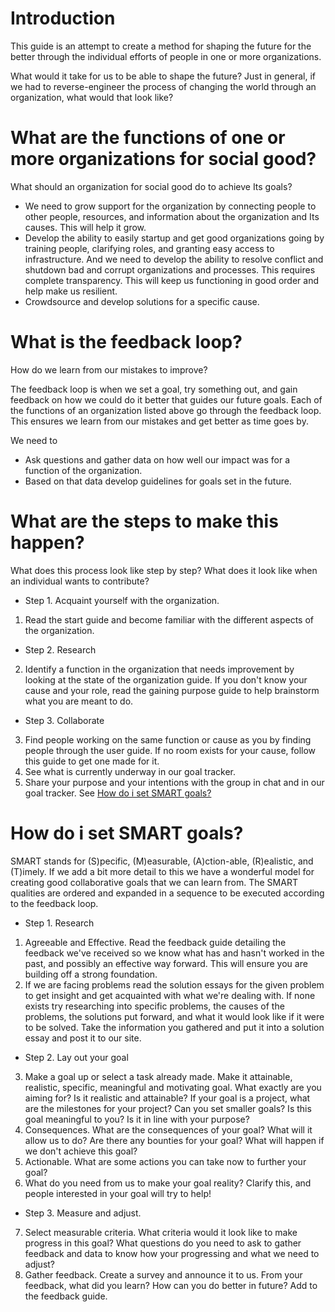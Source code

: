 # Introduction

This guide is an attempt to create a method for shaping the future for the better through the individual efforts of people in one or more organizations.

What would it take for us to be able to shape the future? Just in general, if we had to reverse-engineer the process of changing the world through an organization, what would that look like?

# What are the functions of one or more organizations for social good?

What should an organization for social good do to achieve Its goals?

- We need to grow support for the organization by connecting people to other people, resources, and information about the organization and Its causes. This will help it grow.
- Develop the ability to easily startup and get good organizations going by training people, clarifying roles, and granting easy access to infrastructure. And we need to develop the ability to resolve conflict and shutdown bad and corrupt organizations and processes. This requires complete transparency. This will keep us functioning in good order and help make us resilient.
- Crowdsource and develop solutions for a specific cause.

# What is the feedback loop?

How do we learn from our mistakes to improve?

The feedback loop is when we set a goal, try something out, and gain feedback on how we could do it better that guides our future goals. Each of the functions of an organization listed above go through the feedback loop. This ensures we learn from our mistakes and get better as time goes by.

We need to
- Ask questions and gather data on how well our impact was for a function of the organization.
- Based on that data develop guidelines for goals set in the future.

# What are the steps to make this happen?

What does this process look like step by step? What does it look like when an individual wants to contribute?

- Step 1. Acquaint yourself with the organization.
1. Read the start guide and become familiar with the different aspects of the organization.
- Step 2. Research
2. Identify a function in the organization that needs improvement by looking at the state of the organization guide. If you don't know your cause and your role, read the gaining purpose guide to help brainstorm what you are meant to do.
- Step 3. Collaborate
3. Find people working on the same function or cause as you by finding people through the user guide. If no room exists for your cause, follow this guide to get one made for it.
4. See what is currently underway in our goal tracker.
5. Share your purpose and your intentions with the group in chat and in our goal tracker. See [How do i set SMART goals?](#how-do-i-set-smart-goals?)


# How do i set SMART goals?

SMART stands for (S)pecific, (M)easurable, (A)ction-able, (R)ealistic, and (T)imely. If we add a bit more detail to this we have a wonderful model for creating good collaborative goals that we can learn from. The SMART qualities are ordered and expanded in a sequence to be executed according to the feedback loop.

- Step 1. Research
1. Agreeable and Effective. Read the feedback guide detailing the feedback we've received so we know what has and hasn't worked in the past, and possibly an effective way forward. This will ensure you are building off a strong foundation.
2. If we are facing problems read the solution essays for the given problem to get insight and get acquainted with what we're dealing with. If none exists try researching into specific problems, the causes of the problems, the solutions put forward, and what it would look like if it were to be solved. Take the information you gathered and put it into a solution essay and post it to our site.
- Step 2. Lay out your goal
3. Make a goal up or select a task already made. Make it attainable, realistic, specific, meaningful and motivating goal. What exactly are you aiming for? Is it realistic and attainable? If your goal is a project, what are the milestones for your project? Can you set smaller goals? Is this goal meaningful to you? Is it in line with your purpose?
4. Consequences. What are the consequences of your goal? What will it allow us to do? Are there any bounties for your goal? What will happen if we don't achieve this goal?
5. Actionable. What are some actions you can take now to further your goal?
6. What do you need from us to make your goal reality? Clarify this, and people interested in your goal will try to help!
- Step 3. Measure and adjust.
7. Select measurable criteria. What criteria would it look like to make progress in this goal? What questions do you need to ask to gather feedback and data to know how your progressing and what we need to adjust?
8. Gather feedback. Create a survey and announce it to us. From your feedback, what did you learn? How can you do better in future? Add to the feedback guide.
